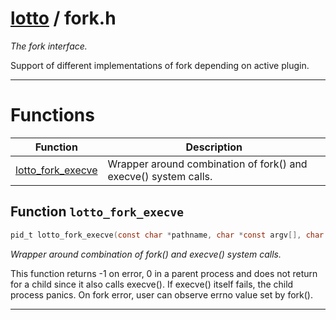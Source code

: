 #  [lotto](README.md) / fork.h
_The fork interface._ 

Support of different implementations of fork depending on active plugin. 

---
# Functions 

| Function | Description |
|---|---|
| [lotto_fork_execve](fork.h.md#function-lotto_fork_execve) | Wrapper around combination of fork() and execve() system calls.  |

##  Function `lotto_fork_execve`

```c
pid_t lotto_fork_execve(const char *pathname, char *const argv[], char *const envp[]) __attribute__((weak))
``` 
_Wrapper around combination of fork() and execve() system calls._ 


This function returns -1 on error, 0 in a parent process and does not return for a child since it also calls execve(). If execve() itself fails, the child process panics. On fork error, user can observe errno value set by fork(). 



---
